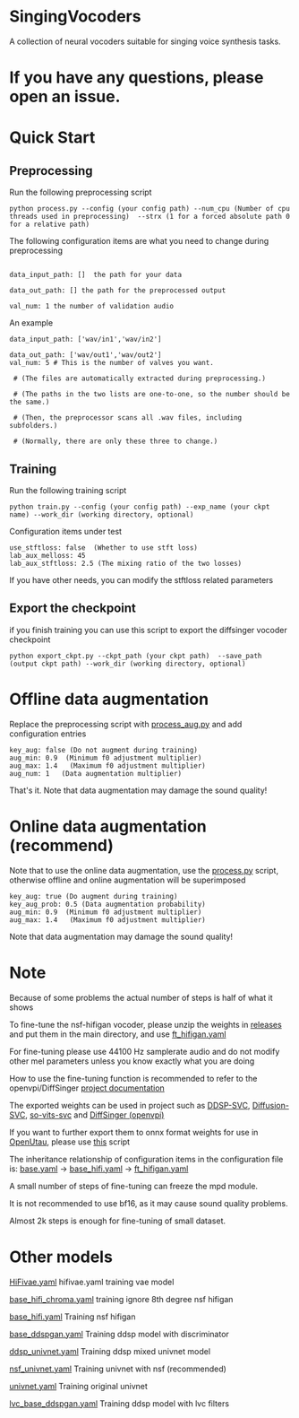 # SingingVocoders
A collection of neural vocoders suitable for singing voice synthesis tasks.

# If you have any questions, please open an issue.

# Quick Start

## Preprocessing
Run the following preprocessing script
```angular2html
python process.py --config (your config path) --num_cpu (Number of cpu threads used in preprocessing)  --strx (1 for a forced absolute path 0 for a relative path)
```
The following configuration items are what you need to change during preprocessing
```angular2html

data_input_path: []  the path for your data

data_out_path: [] the path for the preprocessed output

val_num: 1 the number of validation audio
```
An example
```
data_input_path: ['wav/in1','wav/in2'] 

data_out_path: ['wav/out1','wav/out2']
val_num: 5 # This is the number of valves you want. 

 # (The files are automatically extracted during preprocessing.)

 # (The paths in the two lists are one-to-one, so the number should be the same.)

 # (Then, the preprocessor scans all .wav files, including subfolders.)

 # (Normally, there are only these three to change.)
```

## Training
Run the following training script
```angular2html
python train.py --config (your config path) --exp_name (your ckpt name) --work_dir (working directory, optional)
```
Configuration items under test
```angular2html
use_stftloss: false  (Whether to use stft loss)
lab_aux_melloss: 45
lab_aux_stftloss: 2.5 (The mixing ratio of the two losses)
```
If you have other needs, you can modify the stftloss related parameters

## Export the checkpoint
if you finish training you can use this script to export the diffsinger vocoder checkpoint
```
python export_ckpt.py --ckpt_path (your ckpt path)  --save_path (output ckpt path) --work_dir (working directory, optional)
```

# Offline data augmentation
Replace the preprocessing script with [process_aug.py](process_aug.py) and add configuration entries
```
key_aug: false (Do not augment during training)
aug_min: 0.9  (Minimum f0 adjustment multiplier)
aug_max: 1.4   (Maximum f0 adjustment multiplier)
aug_num: 1   (Data augmentation multiplier)
```
That's it. Note that data augmentation may damage the sound quality!

# Online data augmentation (recommend)
Note that to use the online data augmentation, use the [process.py](process.py) script, otherwise offline and online augmentation will be superimposed
```angular2html
key_aug: true (Do augment during training)
key_aug_prob: 0.5 (Data augmentation probability)
aug_min: 0.9  (Minimum f0 adjustment multiplier)
aug_max: 1.4   (Maximum f0 adjustment multiplier)
```
Note that data augmentation may damage the sound quality!

# Note
Because of some problems the actual number of steps is half of what it shows

To fine-tune the nsf-hifigan vocoder, please unzip the weights in [releases](https://github.com/openvpi/SingingVocoders/releases) and put them in the main directory, and use [ft_hifigan.yaml](configs%2Fft_hifigan.yaml)

For fine-tuning please use 44100 Hz samplerate audio and do not modify other mel parameters unless you know exactly what you are doing

How to use the fine-tuning function is recommended to refer to the openvpi/DiffSinger [project documentation](https://github.com/openvpi/DiffSinger/blob/main/docs/BestPractices.md#fine-tuning-and-parameter-freezing)

The exported weights can be used in project such as [DDSP-SVC](https://github.com/yxlllc/DDSP-SVC), [Diffusion-SVC](https://github.com/CNChTu/Diffusion-SVC), [so-vits-svc](https://github.com/svc-develop-team/so-vits-svc) and [DiffSinger (openvpi)](https://github.com/openvpi/DiffSinger)

If you want to further export them to onnx format weights for use in [OpenUtau](https://github.com/stakira/OpenUtau), please use [this](https://github.com/openvpi/DiffSinger/blob/main/scripts/export.py) script

The inheritance relationship of configuration items in the configuration file is: [base.yaml](configs%2Fbase.yaml) -> [base_hifi.yaml](configs%2Fbase_hifi.yaml) -> [ft_hifigan.yaml](configs%2Fft_hifigan.yaml)

A small number of steps of fine-tuning can freeze the mpd module.

It is not recommended to use bf16, as it may cause sound quality problems.

Almost 2k steps is enough for fine-tuning of small dataset.

# Other models
[HiFivae.yaml](configs%2FHiFivae.yaml) hifivae.yaml training vae model

[base_hifi_chroma.yaml](configs%2Fbase_hifi_chroma.yaml) training ignore 8th degree nsf hifigan

[base_hifi.yaml](configs%2Fbase_hifi.yaml) Training nsf hifigan

[base_ddspgan.yaml](configs%2Fbase_ddspgan.yaml) Training ddsp model with discriminator

[ddsp_univnet.yaml](configs%2Fddsp_univnet.yaml) Training ddsp mixed univnet model

[nsf_univnet.yaml](configs%2Fnsf_univnet.yaml) Training univnet with nsf (recommended)

[univnet.yaml](configs%2Funivnet.yaml) Training original univnet

[lvc_base_ddspgan.yaml](configs%2Flvc_base_ddspgan.yaml) Training ddsp model with lvc filters